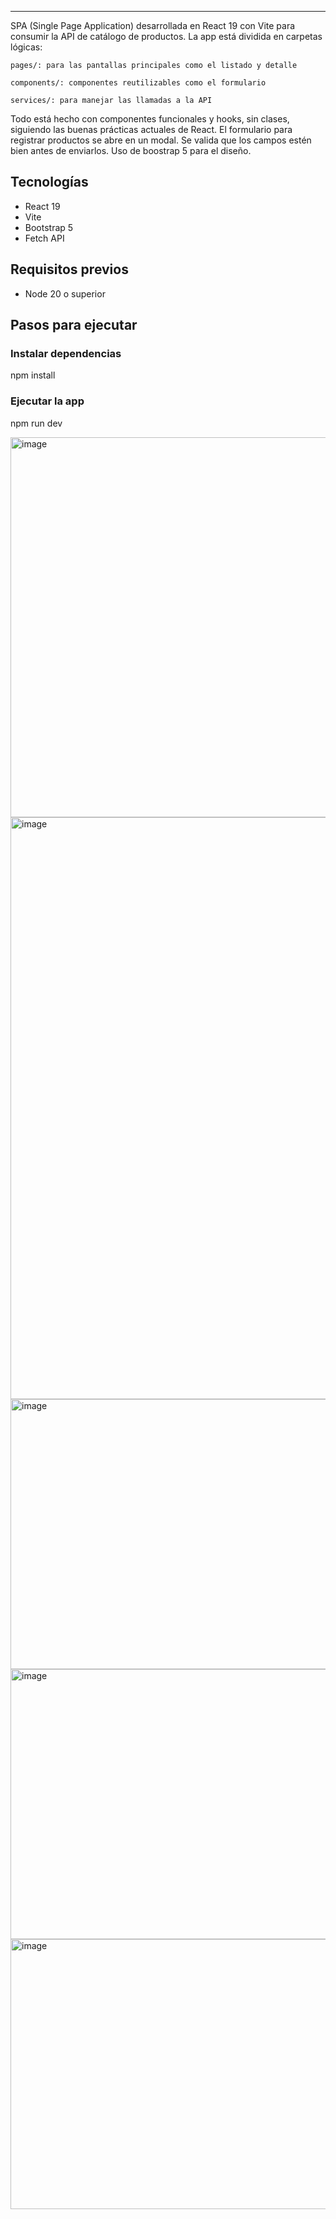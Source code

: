
---
SPA (Single Page Application) desarrollada en React 19 con Vite para consumir la API de catálogo de productos.
La app está dividida en carpetas lógicas:

    pages/: para las pantallas principales como el listado y detalle

    components/: componentes reutilizables como el formulario

    services/: para manejar las llamadas a la API

Todo está hecho con componentes funcionales y hooks, sin clases, siguiendo las buenas prácticas actuales de React.
El formulario para registrar productos se abre en un modal. Se valida que los campos estén bien antes de enviarlos.
Uso de boostrap 5 para el diseño.

## Tecnologías
- React 19
- Vite
- Bootstrap 5
- Fetch API

## Requisitos previos

- Node 20 o superior

## Pasos para ejecutar
### Instalar dependencias
npm install

### Ejecutar la app
npm run dev
 
<img width="1251" height="608" alt="image" src="https://github.com/user-attachments/assets/3668d673-99be-485a-8620-fa39e4df6346" />
<img width="1251" height="931" alt="image" src="https://github.com/user-attachments/assets/2e8356bd-a760-4c1d-b47a-4a6e0a8a5481" />
<img width="1251" height="432" alt="image" src="https://github.com/user-attachments/assets/8ca4abd0-a076-41fd-b0bf-eec7d3c6e047" />
<img width="1251" height="432" alt="image" src="https://github.com/user-attachments/assets/f47e9ec4-e1c7-41cf-8b5c-5c3a0b98a237" />
<img width="1251" height="432" alt="image" src="https://github.com/user-attachments/assets/95570f6f-85d6-42ac-8bcf-5bdeec408ad6" />
